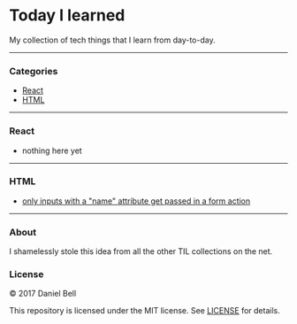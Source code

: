 # Today I learned

My collection of tech things that I learn from day-to-day.

---

### Categories

- [React](#react)
- [HTML](#html)

---

### React

- nothing here yet

---

### HTML

- [only inputs with a "name" attribute get passed in a form action](./html/form.md)

---

### About

I shamelessly stole this idea from all the other TIL collections on the net.

### License

© 2017 Daniel Bell

This repository is licensed under the MIT license. See [LICENSE](./LICENSE) for details.
